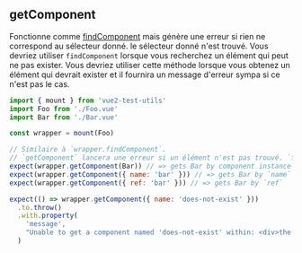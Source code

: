 ## getComponent

Fonctionne comme [findComponent](./findComponent.md) mais génère une erreur si rien ne correspond au sélecteur donné.
le sélecteur donné n'est trouvé. Vous devriez utiliser `findComponent` lorsque vous recherchez un élément qui peut ne pas exister. Vous devriez utiliser cette méthode lorsque vous obtenez un élément qui devrait exister et il fournira un message d'erreur sympa si ce n'est pas le cas.

```js
import { mount } from 'vue2-test-utils'
import Foo from './Foo.vue'
import Bar from './Bar.vue'

const wrapper = mount(Foo)

// Similaire à `wrapper.findComponent`.
// `getComponent` lancera une erreur si un élément n'est pas trouvé. `findComponent` ne fera rien.
expect(wrapper.getComponent(Bar)) // => gets Bar by component instance
expect(wrapper.getComponent({ name: 'bar' })) // => gets Bar by `name`
expect(wrapper.getComponent({ ref: 'bar' })) // => gets Bar by `ref`

expect(() => wrapper.getComponent({ name: 'does-not-exist' }))
  .to.throw()
  .with.property(
    'message',
    "Unable to get a component named 'does-not-exist' within: <div>the actual DOM here...</div>"
  )
```
